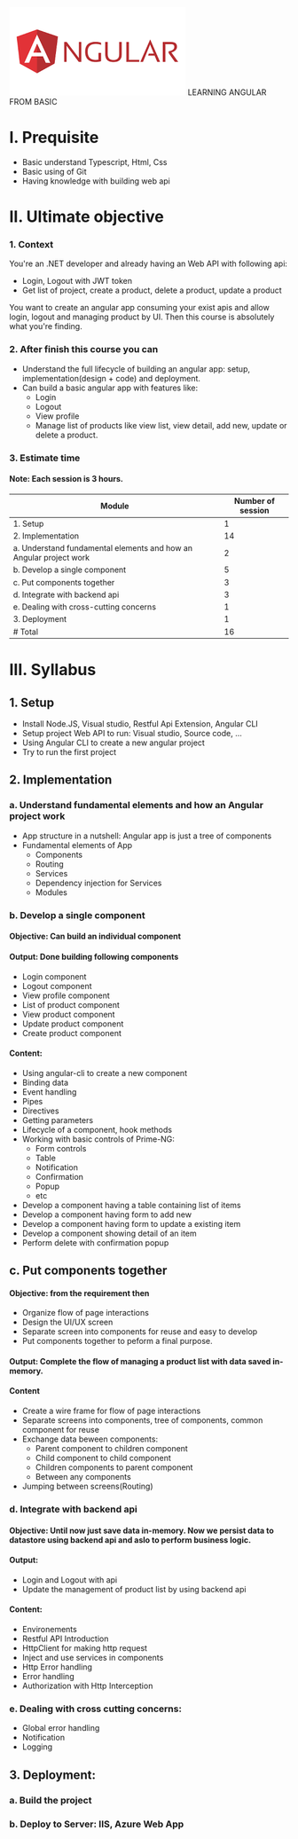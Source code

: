 ![Angular](./Images/Angular.png)
LEARNING ANGULAR FROM BASIC

# I. Prequisite
- Basic understand Typescript, Html, Css
- Basic using of Git
- Having knowledge with building web api

# II. Ultimate objective
### 1. Context
You're an .NET developer and already having an Web API with following api:
- Login, Logout with JWT token
- Get list of project, create a product, delete a product, update a product

You want to create an angular app consuming your exist apis and allow login, logout and managing product by UI.
Then this course is absolutely what you're finding.

### 2. After finish this course you can
- Understand the full lifecycle of building an angular app: setup, implementation(design + code) and deployment.
- Can build a basic angular app with features like: 
    - Login 
    - Logout
    - View profile
    - Manage list of products like view list, view detail, add new, update or delete a product.

### 3. Estimate time
#### Note: Each session is 3 hours.
| Module | Number of session |
|---------|--------|
| 1. Setup | 1 |
| 2. Implementation | 14 |
|     a. Understand fundamental elements and how an Angular project work | 2 |
|     b. Develop a single component | 5 |
|     c. Put components together | 3 |
|     d. Integrate with backend api | 3 |
|     e. Dealing with cross-cutting concerns | 1 |
| 3. Deployment | 1 |
| # Total | 16|

# III. Syllabus
## 1. Setup
- Install Node.JS, Visual studio, Restful Api Extension, Angular CLI
- Setup project Web API to run: Visual studio, Source code, ...
- Using Angular CLI to create a new angular project
- Try to run the first project

## 2. Implementation
### a. Understand fundamental elements and how an Angular project work
- App structure in a nutshell: Angular app is just a tree of components
- Fundamental elements of App
    - Components
    - Routing
    - Services
    - Dependency injection for Services
    - Modules

### b. Develop a single component
#### **Objective**: Can build an individual component

#### **Output**: Done building following components
- Login component 
- Logout component
- View profile component
- List of product component
- View product component
- Update product component
- Create product component

#### **Content:**
- Using angular-cli to create a new component
- Binding data
- Event handling
- Pipes
- Directives
- Getting parameters
- Lifecycle of a component, hook methods
- Working with basic controls of Prime-NG:
    - Form controls
    - Table
    - Notification
    - Confirmation
    - Popup
    - etc
- Develop a component having a table containing list of items
- Develop a component having form to add new
- Develop a component having form to update a existing item
- Develop a component showing detail of an item
- Perform delete with confirmation popup

## c. Put components together
#### **Objective**: from the requirement then 
- Organize flow of page interactions
- Design the UI/UX screen
- Separate screen into components for reuse and easy to develop
- Put components together to peform a final purpose.  

#### **Output**: Complete the flow of managing a product list with data saved in-memory.

#### **Content**
- Create a wire frame for flow of page interactions
- Separate screens into components, tree of components, common component for reuse
- Exchange data beween components: 
    - Parent component to children component
    - Child component to child component
    - Children components to parent component
    - Between any components
- Jumping between screens(Routing)

### d. Integrate with backend api

#### **Objective**: Until now just save data in-memory. Now we persist data to datastore using backend api and aslo to perform business logic.

#### **Output**: 
- Login and Logout with api
- Update the management of product list by using backend api

#### **Content**:
- Environements
- Restful API Introduction
- HttpClient for making http request
- Inject and use services in components
- Http Error handling
- Error handling
- Authorization with Http Interception
    
### e. Dealing with cross cutting concerns:
- Global error handling
- Notification
- Logging

## 3. Deployment:
### a. Build the project
### b. Deploy to Server: IIS, Azure Web App
